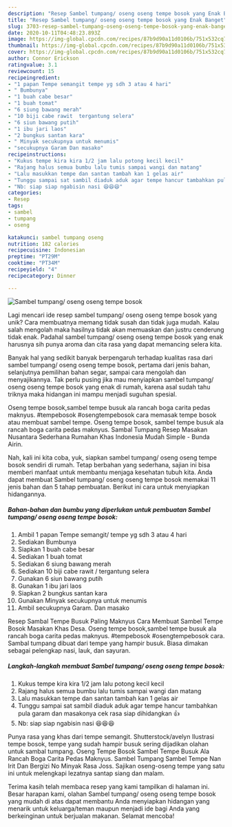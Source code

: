 ```yaml
---
description: "Resep Sambel tumpang/ oseng oseng tempe bosok yang Enak Banget"
title: "Resep Sambel tumpang/ oseng oseng tempe bosok yang Enak Banget"
slug: 3703-resep-sambel-tumpang-oseng-oseng-tempe-bosok-yang-enak-banget
date: 2020-10-11T04:48:23.893Z
image: https://img-global.cpcdn.com/recipes/87b9d90a11d0106b/751x532cq70/sambel-tumpang-oseng-oseng-tempe-bosok-foto-resep-utama.jpg
thumbnail: https://img-global.cpcdn.com/recipes/87b9d90a11d0106b/751x532cq70/sambel-tumpang-oseng-oseng-tempe-bosok-foto-resep-utama.jpg
cover: https://img-global.cpcdn.com/recipes/87b9d90a11d0106b/751x532cq70/sambel-tumpang-oseng-oseng-tempe-bosok-foto-resep-utama.jpg
author: Connor Erickson
ratingvalue: 3.1
reviewcount: 15
recipeingredient:
- "1 papan Tempe semangit tempe yg sdh 3 atau 4 hari"
- " Bumbunya"
- "1 buah cabe besar"
- "1 buah tomat"
- "6 siung bawang merah"
- "10 biji cabe rawit  tergantung selera"
- "6 siun bawang putih"
- "1 ibu jari laos"
- "2 bungkus santan kara"
- " Minyak secukupnya untuk menumis"
- "secukupnya Garam Dan masako"
recipeinstructions:
- "Kukus tempe kira kira 1/2 jam lalu potong kecil kecil"
- "Rajang halus semua bumbu lalu tumis sampai wangi dan matang"
- "Lalu masukkan tempe dan santan tambah kan 1 gelas air"
- "Tunggu sampai sat sambil diaduk aduk agar tempe hancur tambahkan pula garam dan masakonya cek rasa siap dihidangkan 👍"
- "Nb: siap siap ngabisin nasi 😆😆😆"
categories:
- Resep
tags:
- sambel
- tumpang
- oseng

katakunci: sambel tumpang oseng 
nutrition: 182 calories
recipecuisine: Indonesian
preptime: "PT29M"
cooktime: "PT34M"
recipeyield: "4"
recipecategory: Dinner

---
```



![Sambel tumpang/ oseng oseng tempe bosok](https://img-global.cpcdn.com/recipes/87b9d90a11d0106b/751x532cq70/sambel-tumpang-oseng-oseng-tempe-bosok-foto-resep-utama.jpg)

Lagi mencari ide resep sambel tumpang/ oseng oseng tempe bosok yang unik? Cara membuatnya memang tidak susah dan tidak juga mudah. Kalau salah mengolah maka hasilnya tidak akan memuaskan dan justru cenderung tidak enak. Padahal sambel tumpang/ oseng oseng tempe bosok yang enak harusnya sih punya aroma dan cita rasa yang dapat memancing selera kita.

Banyak hal yang sedikit banyak berpengaruh terhadap kualitas rasa dari sambel tumpang/ oseng oseng tempe bosok, pertama dari jenis bahan, selanjutnya pemilihan bahan segar, sampai cara mengolah dan menyajikannya. Tak perlu pusing jika mau menyiapkan sambel tumpang/ oseng oseng tempe bosok yang enak di rumah, karena asal sudah tahu triknya maka hidangan ini mampu menjadi suguhan spesial.

Oseng tempe bosok,sambel tempe busuk ala rancah boga carita pedas maknyus. #tempebosok #osengtempebosok cara memasak tempe bosok atau membuat sambel tempe. Oseng tempe bosok, sambel tempe busuk ala rancah boga carita pedas maknyus. Sambal Tumpang Resep Masakan Nusantara Sederhana Rumahan Khas Indonesia Mudah Simple - Bunda Airin.


Nah, kali ini kita coba, yuk, siapkan sambel tumpang/ oseng oseng tempe bosok sendiri di rumah. Tetap berbahan yang sederhana, sajian ini bisa memberi manfaat untuk membantu menjaga kesehatan tubuh kita. Anda dapat membuat Sambel tumpang/ oseng oseng tempe bosok memakai 11 jenis bahan dan 5 tahap pembuatan. Berikut ini cara untuk menyiapkan hidangannya.

<!--inarticleads1-->

##### Bahan-bahan dan bumbu yang diperlukan untuk pembuatan Sambel tumpang/ oseng oseng tempe bosok:

1. Ambil 1 papan Tempe semangit/ tempe yg sdh 3 atau 4 hari
1. Sediakan  Bumbunya
1. Siapkan 1 buah cabe besar
1. Sediakan 1 buah tomat
1. Sediakan 6 siung bawang merah
1. Sediakan 10 biji cabe rawit / tergantung selera
1. Gunakan 6 siun bawang putih
1. Gunakan 1 ibu jari laos
1. Siapkan 2 bungkus santan kara
1. Gunakan  Minyak secukupnya untuk menumis
1. Ambil secukupnya Garam. Dan masako


Resep Sambal Tempe Busuk Paling Maknyus Cara Membuat Sambel Tempe Bosok Masakan Khas Desa. Oseng tempe bosok,sambel tempe busuk ala rancah boga carita pedas maknyus. #tempebosok #osengtempebosok cara. Sambal tumpang dibuat dari tempe yang hampir busuk. Biasa dimakan sebagai pelengkap nasi, lauk, dan sayuran. 

<!--inarticleads2-->

##### Langkah-langkah membuat Sambel tumpang/ oseng oseng tempe bosok:

1. Kukus tempe kira kira 1/2 jam lalu potong kecil kecil
1. Rajang halus semua bumbu lalu tumis sampai wangi dan matang
1. Lalu masukkan tempe dan santan tambah kan 1 gelas air
1. Tunggu sampai sat sambil diaduk aduk agar tempe hancur tambahkan pula garam dan masakonya cek rasa siap dihidangkan 👍
1. Nb: siap siap ngabisin nasi 😆😆😆


Punya rasa yang khas dari tempe semangit. Shutterstock/avelyn Ilustrasi tempe bosok, tempe yang sudah hampir busuk sering dijadikan olahan untuk sambal tumpang. Oseng Tempe Bosok Sambel Tempe Busuk Ala Rancah Boga Carita Pedas Maknyus. Sambel Tumpang Sambel Tempe Nan Irit Dan Bergizi No Minyak Rasa Joss. Sajikan oseng-oseng tempe yang satu ini untuk melengkapi lezatnya santap siang dan malam. 

Terima kasih telah membaca resep yang kami tampilkan di halaman ini. Besar harapan kami, olahan Sambel tumpang/ oseng oseng tempe bosok yang mudah di atas dapat membantu Anda menyiapkan hidangan yang menarik untuk keluarga/teman maupun menjadi ide bagi Anda yang berkeinginan untuk berjualan makanan. Selamat mencoba!
